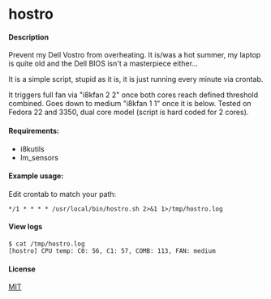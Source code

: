 # hostro




#### Description

Prevent my Dell Vostro from overheating. It is/was a hot summer, my laptop is quite old and
the Dell BIOS isn't a masterpiece either...

It is a simple script, stupid as it is, it is just running every minute via crontab.  

It triggers full fan via "i8kfan 2 2" once both cores reach defined threshold combined.
Goes down to medium "i8kfan 1 1" once it is below.
Tested on Fedora 22 and 3350, dual core model (script is hard coded for 2 cores).


#### Requirements:

- i8kutils
- lm_sensors


#### Example usage:

Edit crontab to match your path:
```
*/1 * * * * /usr/local/bin/hostro.sh 2>&1 1>/tmp/hostro.log
```


#### View logs

```
$ cat /tmp/hostro.log 
[hostro] CPU temp: C0: 56, C1: 57, COMB: 113, FAN: medium
```


#### License
[MIT](https://www.tldrlegal.com/l/mit)


